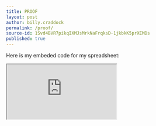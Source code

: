 ```yaml
---
title: PROOF
layout: post
author: billy.craddock
permalink: /proof/
source-id: 1Svd4BVR7pikqIXMJsMrkNaFrqksD-1jkbkK5prXEMDs
published: true
---
```

Here is my embeded code for my spreadsheet:

<iframe src="https://docs.google.com/spreadsheets/d/e/2PACX-1vQ1B67RH8t46EqIgKRfBH33Iot_Y54bhnxVMsU9DkUINOs5Bfi3atnxWTlYbkR6wZ8TOxmWV73NZuMa/pubhtml?widget=true&amp;headers=false"></iframe>
